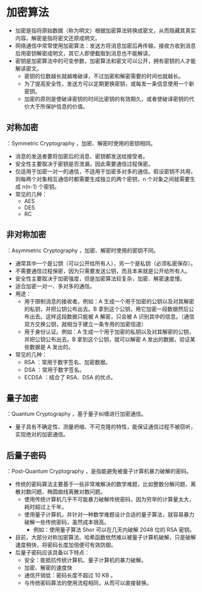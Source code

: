 # 加密算法

- 加密是指将原始数据（称为明文）根据加密算法转换成密文，从而隐藏其真实内容。解密是指将密文还原成明文。
- 网络通信中常常使用加密算法：发送方将消息加密后再传输，接收方收到消息后用密钥解密成明文，其它人即使截取到消息也不能解读。
- 密钥是加密算法中的可变参数，加密算法和密文可以公开，拥有密钥的人才能解读密文。
  - 密钥的位数越长就越难破译，不过加密和解密需要的时间也就越长。
  - 为了提高安全性，发送方可以定期更换密钥，或每发一条信息使用一个新密钥。
  - 加密的原则是使破译密钥的时间比密钥的有效期久，或者使破译密钥的代价大于所保护信息的价值。

## 对称加密

：Symmetric Cryptography ，加密、解密时使用的密钥相同。
- 消息的发送者要将加密后的消息、密钥都发送给接受者。
- 安全性主要取决于密钥是否泄漏，因此需要通信过程保密。
- 仅适用于加密一对一的通信，不适用于加密多对多的通信。假设密钥不共用，则每两个对象相互通信时都需要生成独立的两个密钥，n 个对象之间就需要生成 n(n-1) 个密钥。
- 常见的几种：
  - AES
  - DES
  - RC

## 非对称加密

：Asymmetric Cryptography ，加密、解密时使用的密钥不同。
- 通常其中一个是公钥（可以公开给所有人），另一个是私钥（必须私密保存）。
- 不需要通信过程保密，因为只需要发送公钥，而且本来就是公开给所有人。
- 安全性主要取决于加密强度，但是加密算法较复杂，加密、解密速度慢。
- 适合加密一对一、多对多的通信。
- 用途：
  - 用于限制消息的接收者。例如：A 生成一个用于加密的公钥以及对其解密的私钥，并把公钥公布出去。B 拿到这个公钥，用它加密一段数据然后公布出去。这样这段数据只能被 A 解密，只会被 A 识别其中的信息。（通信双方交换公钥，就相当于建立一条专用的加密信道）
  - 用于身份认证。例如：A 生成一个用于加密的私钥以及对其解密的公钥，并把公钥公布出去。B 拿到这个公钥，就可以解密 A 发出的数据，验证某些数据是 A 发出的。
- 常见的几种：
  - RSA ：常用于数字签名、加密数据。
  - DSA ：常用于数字签名。
  - ECDSA ：结合了 RSA、DSA 的优点。

## 量子加密

：Quantum Cryptography ，基于量子纠缠进行加密通信。
- 量子具有不确定性、测量坍缩、不可克隆的特性，能保证通信过程不被窃听，实现绝对的加密通信。


## 后量子密码

：Post-Quantum Cryptography ，是指能避免被量子计算机暴力破解的密码。
- 传统的密码算法主要基于一些非常难解决的数学难题，比如整数分解问题、离散对数问题、椭圆曲线离散对数问题。
  - 使用传统计算机几乎不可能暴力破解传统密码，因为穷举的计算量太大，耗时超过上千年。
  - 使用量子计算机，并针对一种数学难题设计合适的量子算法，就容易暴力破解一些传统密码，虽然成本很高。
    - 例如：使用量子算法 Shor 可以在几天内破解 2048 位的 RSA 密钥。
- 目前，大部分对称加密算法、哈希函数依然难以被量子计算机破解，只是破解速度稍快，将密码长度加倍便可有效防御。
- 后量子密码应该具备以下特点：
  - 安全：能抵抗传统计算机、量子计算机的暴力破解。
  - 加密、解密的速度快
  - 通信开销低：密码长度不超过 10 KB 。
  - 与传统密码算法的使用流程相同，从而可以直接替换。
